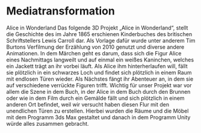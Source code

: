 # Mediatransformation
Alice in Wonderland
Das folgende 3D Projekt „Alice in Wonderland“, stellt die Geschichte des im Jahre 1865 erschienen Kinderbuches des britischen Schriftstellers Lewis Carroll dar. Als Vorlage dafür wurde  unter anderem Tim Burtons Verfilmung der Erzählung von 2010 genutzt und diverse andere Animationen.
In dem Märchen geht es darum, dass sich die Figur Alice eines Nachmittags langweilt und auf einmal ein weißes Kaninchen, welches ein Jackett trägt an ihr vorbei läuft. Als Alice ihm hinterherlaufen will, fällt sie plötzlich in ein schwarzes Loch und findet sich plötzlich in einem Raum mit endlosen Türen wieder. Als Nächstes fängt ihr Abenteuer an, in dem sie auf verschiedene verrückte Figuren trifft.
Wichtig für unser Projekt war vor allem die Szene in dem Buch, in der Alice in dem Buch durch den Brunnen oder wie in dem Film durch ein Gemälde fällt und sich plötzlich in einem anderen Ort befindet, weil wir versucht haben diesen Flur mit den unendlichen Türen zu erstellen.
Hierbei wurden die Räume und die Möbel mit dem Programm 3ds Max gestaltet und danach in dem Programm Unity würde alles zusammen gebracht.
